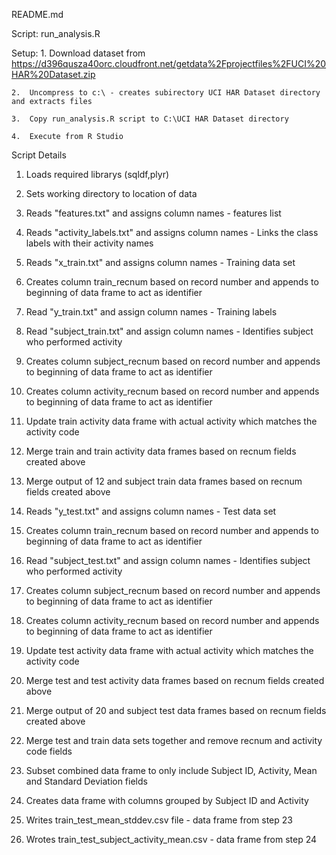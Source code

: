 README.md


Script: run_analysis.R

Setup:
	1.  Download dataset from https://d396qusza40orc.cloudfront.net/getdata%2Fprojectfiles%2FUCI%20HAR%20Dataset.zip 
	
	2.  Uncompress to c:\ - creates subirectory UCI HAR Dataset directory and extracts files

	3.  Copy run_analysis.R script to C:\UCI HAR Dataset directory
	
	4.  Execute from R Studio



Script Details

1.  Loads required librarys (sqldf,plyr)

2.  Sets working directory to location of data

3.  Reads "features.txt" and assigns column names - features list

4.  Reads "activity_labels.txt" and assigns column names - Links the class labels with their activity names

5.  Reads "x_train.txt" and assigns column names - Training data set

6.  Creates column train_recnum based on record number and appends to beginning of data frame to act as identifier

7.  Read "y_train.txt" and assign column names - Training labels

8.  Read "subject_train.txt" and assign column names - Identifies subject who performed activity

9.  Creates column subject_recnum based on record number and appends to beginning of data frame to act as identifier

10.  Creates column activity_recnum based on record number and appends to beginning of data frame to act as identifier

11.  Update train activity data frame with actual activity which matches the activity code

12.  Merge train and train activity data frames based on recnum fields created above

13.  Merge output of 12 and subject train data frames based on recnum fields created above

14.  Reads "y_test.txt" and assigns column names - Test data set

15.  Creates column train_recnum based on record number and appends to beginning of data frame to act as identifier

16.  Read "subject_test.txt" and assign column names - Identifies subject who performed activity

17.  Creates column subject_recnum based on record number and appends to beginning of data frame to act as identifier

18.  Creates column activity_recnum based on record number and appends to beginning of data frame to act as identifier

19.  Update test activity data frame with actual activity which matches the activity code

20.  Merge test and test activity data frames based on recnum fields created above  

21.  Merge output of 20 and subject test data frames based on recnum fields created above

22.  Merge test and train data sets together and remove recnum and activity code fields

23.  Subset combined data frame to only include Subject ID, Activity, Mean and Standard Deviation fields

24.  Creates data frame with columns grouped by Subject ID and Activity

25.  Writes train_test_mean_stddev.csv file - data frame from step 23

26.  Wrotes train_test_subject_activity_mean.csv - data frame from step 24

